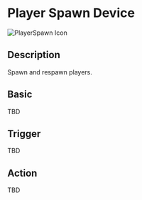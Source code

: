 # Player Spawn Device

![PlayerSpawn Icon](../../images/DeviceIcons/Device_PlayerSpawn.png)

## Description

Spawn and respawn players.

## Basic

TBD

## Trigger

TBD

## Action

TBD
